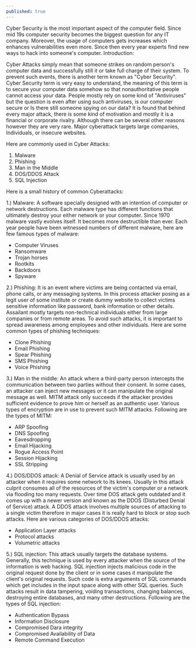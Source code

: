 ```yaml
---
published: true
---
```

Cyber Security is the most important aspect of the computer field. Since mid 19s computer security becomes the biggest question for any IT company. Moreover, the usage of computers gets increases which enhances vulnerabilities even more. Since then every year experts find new ways to hack into someone's computer. 
Introduction: 

Cyber Attacks simply mean that someone strikes on random person's computer data and successfully still it or take full charge of their system. To prevent such events, there is another term known as "Cyber Security". Cyber Security term is very easy to understand, the meaning of this term is to secure your computer data somehow so that nonauthoritative people cannot access your data. People mostly rely on some kind of "Antiviruses" but the question is even after using such antiviruses, is our computer secure or Is there still someone spying on our data? It is found that behind every major attack, there is some kind of motivation and mostly it is a financial or corporate rivalry. Although there can be several other reasons however they are very rare. Major cyberattack targets large companies, Individuals, or insecure websites.

Here are commonly used in Cyber Attacks:

1. Malware
2. Phishing
3. Man in the Middle
4. DOS/DDOS Attack
5. SQL Injection

Here is a small history of common Cyberattacks:

1.) Malware: A software specially designed with an intention of computer or network destructions. Each malware type has different functions that ultimately destroy your either network or your computer. Since 1970 malware vastly evolves itself. It becomes more destructible than ever. Each year people have been witnessed numbers of different malware, here are few famous types of malware:
- Computer Viruses                             
- Ransomware
- Trojan horses
- Rootkits
- Backdoors
- Spyware

2.) Phishing: It is an event where victims are being contacted via email, phone calls, or any messaging systems. In this process attacker posing as a legit user of some institute or create dummy website to collect victims sensitive information like password, bank information or other details. Assailant mostly targets non-technical individuals either from large companies or from remote areas. To avoid such attacks, it is important to spread awareness among employees and other individuals. Here are some common types of phishing techniques:
- Clone Phishing
- Email Phishing
- Spear Phishing
- SMS Phishing
- Voice Phishing

3.) Man in the middle: An attack where a third-party person intercepts the communication between two parties without their consent. In some cases, an attacker can inject new messages or it can manipulate the original message as well. MITM attack only succeeds if the attacker provides sufficient evidence to prove him or herself as an authentic user. Various types of encryption are in use to prevent such MITM attacks. Following are the types of MITM:
- ARP Spoofing
- DNS Spoofing
- Eavesdropping
- Email Hijacking
- Rogue Access Point
- Session Hijacking
- SSL Stripping

4.) DOS/DDOS attack: A Denial of Service attack is usually used by an attacker when it requires some network to its knees. Usually in this attack culprit consumes all of the resources of the victim's computer or a network via flooding too many requests. Over time DOS attack gets outdated and it comes up with a newer version and known as the DDOS (Disturbed Denial of Service) attack. A DDOS attack involves multiple sources of attacking to a single victim therefore in major cases it is really hard to block or stop such attacks. Here are various categories of DOS/DDOS attacks:
- Application Layer attacks
- Protocol attacks
- Volumetric attacks

5.) SQL injection: This attack usually targets the database systems. Generally, this technique is used by every attacker when the source of the information is web hacking. SQL injection injects malicious code in the original request done by the client or in some cases it manipulate the client's original requests. Such code is extra arguments of SQL commands which get includes in the input space along with other SQL queries. Such attacks result in data tampering, voiding transactions, changing balances, destroying entire databases, and many other destructions. Following are the types of  SQL injection:
- Authentication Bypass
- Information Disclosure
- Compromised Dara integrity
- Compromised Availability of Data
- Remote Command Execution
